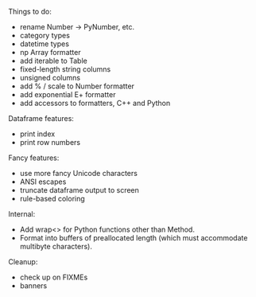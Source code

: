 Things to do:

- rename Number -> PyNumber, etc.
- category types
- datetime types
- np Array formatter
- add iterable to Table
- fixed-length string columns
- unsigned columns
- add % / scale to Number formatter
- add exponential E+ formatter
- add accessors to formatters, C++ and Python

Dataframe features:
- print index
- print row numbers

Fancy features:
- use more fancy Unicode characters
- ANSI escapes
- truncate dataframe output to screen
- rule-based coloring

Internal:
- Add wrap<> for Python functions other than Method.
- Format into buffers of preallocated length (which must accommodate multibyte
  characters).

Cleanup:
- check up on FIXMEs
- banners

